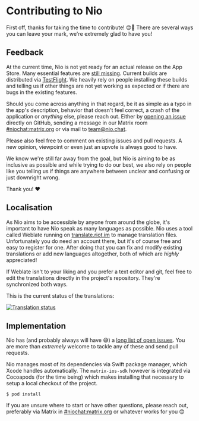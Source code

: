 # Contributing to Nio

First off, thanks for taking the time to contribute! 😍🥳
There are several ways you can leave your mark, we're extremely glad to have you!

## Feedback

At the current time, Nio is not yet ready for an actual release on the App Store. Many essential features are [still 
missing](https://github.com/niochat/nio/issues?q=is%3Aopen+is%3Aissue+label%3Aessential). Current builds are distributed via
[TestFlight](https://testflight.apple.com/join/KlXr3kKz). We heavily rely on people installing these builds and telling us
if other things are not yet working as expected or if there are bugs in the existing features.

Should you come across anything in that regard, be it as simple as a typo in the app's description, behavior that doesn't feel
correct, a crash of the application or *anything* else, please reach out. Either by [opening an 
issue](https://github.com/niochat/nio/issues/new) directly on GitHub, sending a message in our Matrix room 
[#niochat:matrix.org](https://matrix.to/#/#niochat:matrix.org) or via mail to 
[team@nio.chat](mailto:team@nio.chat). 

Please also feel free to comment on existing issues and pull requests. A new opinion, viewpoint or even just an upvote is 
always good to have.

We know we're still far away from the goal, but Nio is aiming to be as inclusive as possible and while trying to do our best,
we also rely on people like you telling us if things are anywhere between unclear and confusing or just downright wrong.

Thank you! ❤️

## Localisation

As Nio aims to be accessible by anyone from around the globe, it's important to have Nio speak as many languages as possible.
Nio uses a tool called Weblate running on [translate.riot.im](https://translate.riot.im/engage/nio) to manage 
translation files. Unfortunately you do need an account there, but it's of course free and easy to register for one. After
doing that you can fix and modify existing translations or add new languages altogether, both of which are *highly* 
appreciated!

If Weblate isn't to your liking and you prefer a text editor and git, feel free to edit the translations directly in the 
project's repository. They're synchronized both ways.

This is the current status of the translations:

[![Translation status](https://translate.riot.im/widgets/nio/-/nio/multi-auto.svg)](https://translate.riot.im/engage/nio/?utm_source=widget)

## Implementation

Nio has (and probably always will have 😅) a [long list of open issues](https://github.com/niochat/nio/issues). You are more
than *extremely* welcome to tackle any of these and send pull requests.

Nio manages most of its dependencies via Swift package manager, which Xcode handles automatically. The `matrix-ios-sdk` 
however is integrated via Cocoapods (for the time being) which makes installing that necessary to setup a local checkout of 
the project.

```shell
$ pod install
```

If you are unsure where to start or have other questions, please reach out, preferably via Matrix in
[#niochat:matrix.org](https://matrix.to/#/#niochat:matrix.org) or whatever works for you 😊
